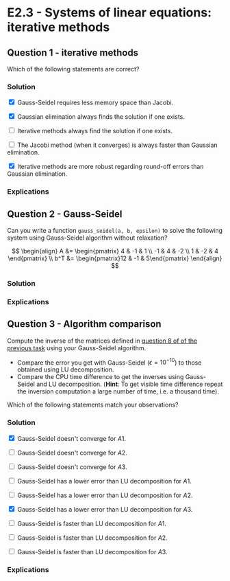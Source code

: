 # E2.3 - Systems of linear equations: iterative methods

## Question 1 - iterative methods

Which of the following statements are correct?

### Solution

<input type="checkbox" checked onclick="return false" onkeydown="return false"/> Gauss-Seidel requires less memory space than Jacobi.

<input type="checkbox" checked onclick="return false" onkeydown="return false"/> Gaussian elimination always finds the solution if one exists.

<input type="checkbox" onclick="return false" onkeydown="return false"/> Iterative methods always find the solution if one exists.

<input type="checkbox" onclick="return false" onkeydown="return false"/> The Jacobi method (when it converges) is always faster than Gaussian elimination.

<input type="checkbox" checked onclick="return false" onkeydown="return false"/> Iterative methods are more robust regarding round-off errors than Gaussian elimination.

### Explications

## Question 2 - Gauss-Seidel

Can you write a function `gauss_seidel(a, b, epsilon)` to solve the following system using Gauss-Seidel algorithm without relaxation?

$$
\begin{align}
A &= \begin{pmatrix}
     4 & -1 & 1 \\
     -1 & 4 & -2 \\
     1 & -2 & 4
     \end{pmatrix} \\
b^T &= \begin{pmatrix}12 & -1 & 5\end{pmatrix}
\end{align}
$$

### Solution

### Explications

## Question 3 - Algorithm comparison

Compute the inverse of the matrices defined in [question 8 of of the previous task](e2-2#question-8-algorithm-comparison-1-2) using your Gauss-Seidel algorithm.

- Compare the error you get with Gauss-Seidel ($\epsilon=10^{−10}$) to those obtained using LU decomposition.
- Compare the CPU time difference to get the inverses using Gauss-Seidel and LU decomposition. (**Hint**: To get visible time difference repeat the inversion computation a large number of time, i.e. a thousand time).

Which of the following statements match your observations?

### Solution

<input type="checkbox" checked onclick="return false" onkeydown="return false"/> Gauss-Seidel doesn't converge for $A1$.

<input type="checkbox" onclick="return false" onkeydown="return false"/> Gauss-Seidel doesn't converge for $A2$.

<input type="checkbox" onclick="return false" onkeydown="return false"/> Gauss-Seidel doesn't converge for $A3$.

<input type="checkbox" onclick="return false" onkeydown="return false"/> Gauss-Seidel has a lower error than LU decomposition for $A1$.

<input type="checkbox" onclick="return false" onkeydown="return false"/> Gauss-Seidel has a lower error than LU decomposition for $A2$.

<input type="checkbox" checked onclick="return false" onkeydown="return false"/> Gauss-Seidel has a lower error than LU decomposition for $A3$.

<input type="checkbox" onclick="return false" onkeydown="return false"/> Gauss-Seidel is faster than LU decomposition for $A1$.

<input type="checkbox" onclick="return false" onkeydown="return false"/> Gauss-Seidel is faster than LU decomposition for $A2$.

<input type="checkbox" onclick="return false" onkeydown="return false"/> Gauss-Seidel is faster than LU decomposition for $A3$.

### Explications
